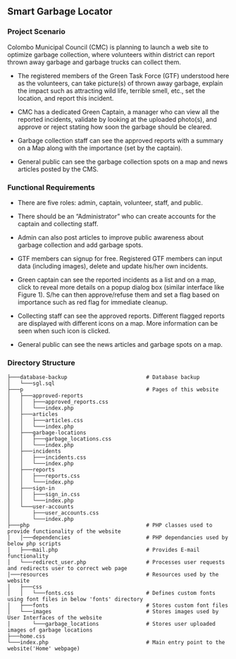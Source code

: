## Smart Garbage Locator

### Project Scenario

Colombo Municipal Council (CMC) is planning to launch a web site to optimize
garbage collection, where volunteers within district can report thrown away garbage
and garbage trucks can collect them.

* The registered members of the Green Task Force (GTF) understood here as the
volunteers, can take picture(s) of thrown away garbage, explain the impact such
as attracting wild life, terrible smell, etc., set the location, and report this incident.

* CMC has a dedicated Green Captain, a manager who can view all the reported
incidents, validate by looking at the uploaded photo(s), and approve or reject stating
how soon the garbage should be cleared.

* Garbage collection staff can see the approved reports with a summary on a Map
along with the importance (set by the captain).

* General public can see the garbage collection spots on a map and news articles
posted by the CMS.

### Functional Requirements

* There are five roles: admin, captain, volunteer, staff, and public.

* There should be an “Administrator” who can create accounts for the captain
and collecting staff.

* Admin can also post articles to improve public awareness about garbage
collection and add garbage spots.

* GTF members can signup for free. Registered GTF members can input data
(including images), delete and update his/her own incidents.

* Green captain can see the reported incidents as a list and on a map, click to
reveal more details on a popup dialog box (similar interface like Figure 1).
S/he can then approve/refuse them and set a flag based on importance such
as red flag for immediate cleanup.

* Collecting staff can see the approved reports. Different flagged reports are
displayed with different icons on a map. More information can be seen when
such icon is clicked.

* General public can see the news articles and garbage spots on a map.

### Directory Structure

```
├───database-backup                         # Database backup
│   └───sgl.sql
├───p                                       # Pages of this website
│   ├───approved-reports
│   │   ├───approved_reports.css
│   │   └───index.php 
│   ├───articles
│   │   ├───articles.css
│   │   └───index.php 
│   ├───garbage-locations
│   │   ├───garbage_locations.css
│   │   └───index.php 
│   ├───incidents
│   │   ├───incidents.css
│   │   └───index.php 
│   ├───reports
│   │   ├───reports.css
│   │   └───index.php 
│   ├───sign-in
│   │   ├───sign_in.css
│   │   └───index.php 
│   └───user-accounts
│       ├───user_accounts.css
│       └───index.php 
├───php                                     # PHP classes used to provide functionality of the website                           
│   │───dependencies                        # PHP dependancies used by below php scripts
│   ├───mail.php                            # Provides E-mail functionality
│   └───redirect_user.php                   # Processes user requests and redirects user to correct web page
│───resources                               # Resources used by the website
│   ├───css
│   │   └───fonts.css                       # Defines custom fonts using font files in below 'fonts' directory
│   ├───fonts                               # Stores custom font files
│   └───images                              # Stores images used by User Interfaces of the website
│       └───garbage_locations               # Stores user uploaded images of garbage locations
├───home.css
└───index.php                               # Main entry point to the website('Home' webpage)
```